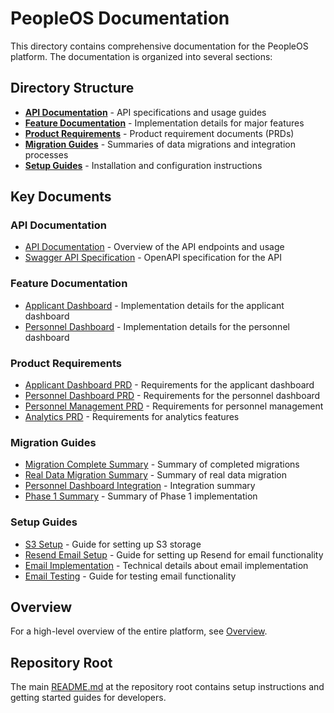 # PeopleOS Documentation

This directory contains comprehensive documentation for the PeopleOS platform. The documentation is organized into several sections:

## Directory Structure

- **[API Documentation](./api/)** - API specifications and usage guides
- **[Feature Documentation](./features/)** - Implementation details for major features
- **[Product Requirements](./prd/)** - Product requirement documents (PRDs)
- **[Migration Guides](./migrations/)** - Summaries of data migrations and integration processes
- **[Setup Guides](./setup/)** - Installation and configuration instructions

## Key Documents

### API Documentation
- [API Documentation](./api/API_DOCUMENTATION.md) - Overview of the API endpoints and usage
- [Swagger API Specification](./api/swagger.yaml) - OpenAPI specification for the API

### Feature Documentation
- [Applicant Dashboard](./features/APPLICANT_DASHBOARD_README.md) - Implementation details for the applicant dashboard
- [Personnel Dashboard](./features/PERSONNEL_DASHBOARD_README.md) - Implementation details for the personnel dashboard

### Product Requirements
- [Applicant Dashboard PRD](./prd/APPLICANT_DASHBOARD_PRD.md) - Requirements for the applicant dashboard
- [Personnel Dashboard PRD](./prd/PERSONNEL_DASHBOARD_PRD.md) - Requirements for the personnel dashboard
- [Personnel Management PRD](./prd/PERSONNEL_MANAGEMENT_PRD.md) - Requirements for personnel management
- [Analytics PRD](./prd/ANALYTICS_PRD.md) - Requirements for analytics features

### Migration Guides
- [Migration Complete Summary](./migrations/MIGRATION_COMPLETE_SUMMARY.md) - Summary of completed migrations
- [Real Data Migration Summary](./migrations/REAL_DATA_MIGRATION_SUMMARY.md) - Summary of real data migration
- [Personnel Dashboard Integration](./migrations/PERSONNEL_DASHBOARD_INTEGRATION_SUMMARY.md) - Integration summary
- [Phase 1 Summary](./migrations/PHASE_1_SUMMARY.md) - Summary of Phase 1 implementation

### Setup Guides
- [S3 Setup](./setup/S3_SETUP.md) - Guide for setting up S3 storage
- [Resend Email Setup](./setup/RESEND_EMAIL_SETUP.md) - Guide for setting up Resend for email functionality
- [Email Implementation](./setup/EMAIL_IMPLEMENTATION.md) - Technical details about email implementation
- [Email Testing](./setup/EMAIL_TESTING.md) - Guide for testing email functionality

## Overview

For a high-level overview of the entire platform, see [Overview](./Overview.md).

## Repository Root

The main [README.md](../README.md) at the repository root contains setup instructions and getting started guides for developers. 